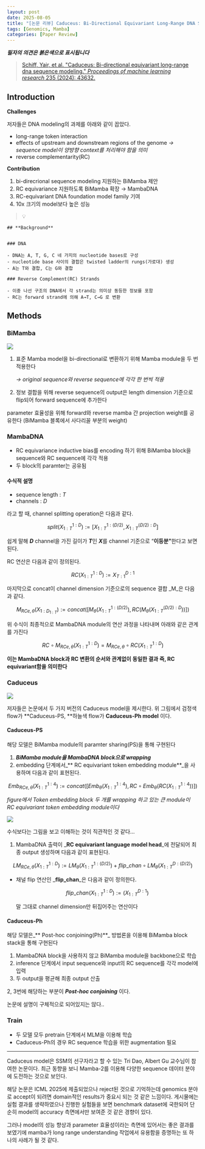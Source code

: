 ```yaml
---
layout: post
date: 2025-08-05
title: "[논문 리뷰] Caduceus: Bi-Directional Equivariant Long-Range DNA Sequence Modeling"
tags: [Genomics, Mamba]
categories: [Paper Review]
---
```


<span class="notion-red">_**필자의 의견은 붉은색으로 표시됩니다**_</span>


> [Schiff, Yair, et al. "Caduceus: Bi-directional equivariant long-range dna sequence modeling." ](https://pmc.ncbi.nlm.nih.gov/articles/PMC12189541/)[_Proceedings of machine learning research_](https://pmc.ncbi.nlm.nih.gov/articles/PMC12189541/)[ 235 (2024): 43632.](https://pmc.ncbi.nlm.nih.gov/articles/PMC12189541/)



## Introduction


**Challenges**


저자들은 DNA modeling의 과제를 아래와 같이 꼽았다.

- long-range token interaction
- effects of upstream and downstream regions of the genome 
_→ sequence model이 양방향 context를 처리해야 함을 의미_
- reverse complementarity(RC)

**Contribution**

1. bi-direcrional sequence modeling 지원하는 BiMamba 제안
1. RC equivariance 지원하도록 BiMamba 확장 → MambaDNA
1. RC-equivariant DNA foundation model family 기여
1. 10x 크기의 model보다 높은 성능

> 💡 


	## **Background**


	### DNA

	- DNA는 A, T, G, C 네 가지의 nucleotide bases로 구성
	- nucleotide base 사이의 결합은 twisted ladder의 rungs(가로대) 생성
	- A는 T와 결합, C는 G와 결합

	### Reverse Complement(RC) Strands

	- 이중 나선 구조의 DNA에서 각 strand는 의미상 동등한 정보를 포함
	- RC는 forward strand에 의해 A→T, C→G 로 변환


## Methods



### BiMamba


![](https://prod-files-secure.s3.us-west-2.amazonaws.com/542b861c-36a8-4051-84e5-8804b6728dba/2c247d59-7815-4980-99f0-8f0d21f445a7/image.png?X-Amz-Algorithm=AWS4-HMAC-SHA256&X-Amz-Content-Sha256=UNSIGNED-PAYLOAD&X-Amz-Credential=ASIAZI2LB466U6ZCRKOE%2F20250809%2Fus-west-2%2Fs3%2Faws4_request&X-Amz-Date=20250809T110050Z&X-Amz-Expires=3600&X-Amz-Security-Token=IQoJb3JpZ2luX2VjEIP%2F%2F%2F%2F%2F%2F%2F%2F%2F%2FwEaCXVzLXdlc3QtMiJIMEYCIQD%2BRdDpjkV7YsIynH0ZZws3FpOtZaaQAS%2FR%2Bu0ny9E%2FoAIhAPPCZzDr7cYPaA3LOsA2Jq3JskTADGJmFuKWGhyAB4rWKogECLz%2F%2F%2F%2F%2F%2F%2F%2F%2F%2FwEQABoMNjM3NDIzMTgzODA1Igy0Gbgfk3OWdydjJrkq3AM%2BOjGiq6YEKPuzmkci3HAYz2VyG%2BBRnpKXtGCESKlw%2BpzQFpXeN5EzJD8aH%2BgXfn9g5TXa%2FMwaEB67pynDfmG2bdIy5ppbHjM62D7Jb2Vc541RhlvmVfXDuWL7CLX%2BvJ2Sq2WAYye3rVYB2WiIB8UR9xPSqH6ijLlQ6svR8AiH5KXX0p2nWmZXvOnQGbFY12hHIFKG7wk4HMrXP57fDBMXFbHavUgq05HsZRv5jpaXIZ2bmtmkOKotZUog9TjGOxXbFjZSYaAV9ojNVEswnxA5LakWZXE7tNdcLyKwPS4VivGMH2FoOTWTjIbKNRdCQXnOO9B%2BHn2XvYpUXfgp73%2BU%2Bs5FpKKCAmSMvvpyUsuztoXreoKY6mPV34hTyrIcPPnrEZRsgq4DOy%2BkdxmGVpj7Lotq%2BFCsw9FNNXHQCJZgMyOLZ6RVOT2y1G7HZ4eqAaYniibzTxnYgnY5VkUQ4z9w8X0IQmdbZawlLN3SQR9gum6arVi1y5LNKSXpCrp5K%2BJ9G6w%2BfCEbXnmRpDQ00aGg2oKu7pLzJI9q2d1mb1dl%2Bp7y5CqcAUa4uB4Slpoa1DW26irwYgxLWgWV5gg9v5bHDqSGllnpZOteKQ6ks6PXIfyOOemtieue7j0CjjCNydzEBjqkAQrfVpxdodxPFvIrZiYhZ9OcO5TCYq%2Bsb4k5Mlqxmh%2Bg7AJZzik%2BJSTOec7dX88vo7Dx1pDQ%2BnckaW2evyig49Z%2FPVwGzzBuj7cv4lR7UVcq443nbn1eAht2sNqKd1hatwyTyQXK5m7gBY57KhC11PqbEbtLanDVp4GEhbKNUVLTgy3vOjnXmP4FA2OJNhJSHXYpVDoTAlRFRpdTz1RKDjmuBXFz&X-Amz-Signature=f61a46a9327306300551d36ebf3fab5dc9489b6820a20e7f0074414d5f0cf23d&X-Amz-SignedHeaders=host&x-amz-checksum-mode=ENABLED&x-id=GetObject)

1. 표준 Mamba model을 bi-directional로 변환하기 위해 Mamba module을 두 번 적용한다

	_→ original sequence와 reverse sequence에 각각 한 번씩 적용_

1. 정보 결합을 위해 reverse sequence의 output은 length dimension 기준으로 flip되어 forward sequence에 추가한다

parameter 효율성을 위해 forward와 reverse mamba 간 projection weight를 공유한다 (BiMamba 블록에서 사다리꼴 부분의 weight)



### MambaDNA

- RC equivariance inductive bias를 encoding 하기 위해 BiMamba block을 sequence와 RC sequence에 각각 적용
- 두 block의 paramter는 공유됨


#### 수식적 설명

- sequence length : _T_
- channels : _D_

라고 할 때,  channel splitting operation은 다음과 같다.


$$
split(X^{1:D}_{1:T}):=[X^{1:(D/2)}_{1:T},X^{(D/2):D}_{1:T}]
$$


<span class="notion-red">쉽게 말해 </span><span class="notion-red">_**D**_</span><span class="notion-red"> channel을 가진 길이가 </span><span class="notion-red">_**T**_</span><span class="notion-red">인 </span><span class="notion-red">_**X**_</span><span class="notion-red">를 channel 기준으로 “</span><span class="notion-red">**이등분”**</span><span class="notion-red">한다고 보면 된다.</span>


RC 연산은 다음과 같이 정의된다.


$$
RC(X^{1:D}_{1:T}):=X^{D:1}_{T:1}
$$


마지막으로 concat이 channel dimension 기준으로의 sequence 결합 _M_은 다음과 같다.


$$
M_{RCe,\theta}(X_{1:D_{1:T}}):=concat([M_{\theta}(X^{1:(D/2)}_{1:T}),RC(M_{\theta}(X^{(D/2):D}_{1:T}))])
$$


위 수식이 최종적으로 MambaDNA module의 연산 과정을 나타내며 아래와 같은 관계를 가진다


$$
RC\circ M_{RCe,\theta}(X^{1:D}_{1:T}) = M_{RCe,\theta} \circ RC(X^{1:D}_{1:T})
$$


**이는 MambaDNA block과 RC 변환의 순서와 관계없이 동일한 결과 즉, RC equivariant함을 의미한다**



### Caduceus


![](https://prod-files-secure.s3.us-west-2.amazonaws.com/542b861c-36a8-4051-84e5-8804b6728dba/f94a60d7-8145-473b-aef9-7c68d3ec604a/image.png?X-Amz-Algorithm=AWS4-HMAC-SHA256&X-Amz-Content-Sha256=UNSIGNED-PAYLOAD&X-Amz-Credential=ASIAZI2LB466U6ZCRKOE%2F20250809%2Fus-west-2%2Fs3%2Faws4_request&X-Amz-Date=20250809T110050Z&X-Amz-Expires=3600&X-Amz-Security-Token=IQoJb3JpZ2luX2VjEIP%2F%2F%2F%2F%2F%2F%2F%2F%2F%2FwEaCXVzLXdlc3QtMiJIMEYCIQD%2BRdDpjkV7YsIynH0ZZws3FpOtZaaQAS%2FR%2Bu0ny9E%2FoAIhAPPCZzDr7cYPaA3LOsA2Jq3JskTADGJmFuKWGhyAB4rWKogECLz%2F%2F%2F%2F%2F%2F%2F%2F%2F%2FwEQABoMNjM3NDIzMTgzODA1Igy0Gbgfk3OWdydjJrkq3AM%2BOjGiq6YEKPuzmkci3HAYz2VyG%2BBRnpKXtGCESKlw%2BpzQFpXeN5EzJD8aH%2BgXfn9g5TXa%2FMwaEB67pynDfmG2bdIy5ppbHjM62D7Jb2Vc541RhlvmVfXDuWL7CLX%2BvJ2Sq2WAYye3rVYB2WiIB8UR9xPSqH6ijLlQ6svR8AiH5KXX0p2nWmZXvOnQGbFY12hHIFKG7wk4HMrXP57fDBMXFbHavUgq05HsZRv5jpaXIZ2bmtmkOKotZUog9TjGOxXbFjZSYaAV9ojNVEswnxA5LakWZXE7tNdcLyKwPS4VivGMH2FoOTWTjIbKNRdCQXnOO9B%2BHn2XvYpUXfgp73%2BU%2Bs5FpKKCAmSMvvpyUsuztoXreoKY6mPV34hTyrIcPPnrEZRsgq4DOy%2BkdxmGVpj7Lotq%2BFCsw9FNNXHQCJZgMyOLZ6RVOT2y1G7HZ4eqAaYniibzTxnYgnY5VkUQ4z9w8X0IQmdbZawlLN3SQR9gum6arVi1y5LNKSXpCrp5K%2BJ9G6w%2BfCEbXnmRpDQ00aGg2oKu7pLzJI9q2d1mb1dl%2Bp7y5CqcAUa4uB4Slpoa1DW26irwYgxLWgWV5gg9v5bHDqSGllnpZOteKQ6ks6PXIfyOOemtieue7j0CjjCNydzEBjqkAQrfVpxdodxPFvIrZiYhZ9OcO5TCYq%2Bsb4k5Mlqxmh%2Bg7AJZzik%2BJSTOec7dX88vo7Dx1pDQ%2BnckaW2evyig49Z%2FPVwGzzBuj7cv4lR7UVcq443nbn1eAht2sNqKd1hatwyTyQXK5m7gBY57KhC11PqbEbtLanDVp4GEhbKNUVLTgy3vOjnXmP4FA2OJNhJSHXYpVDoTAlRFRpdTz1RKDjmuBXFz&X-Amz-Signature=4726caea974491c07f908ac036fa985a57a8c6f9facf2c60f61f895198b4caa6&X-Amz-SignedHeaders=host&x-amz-checksum-mode=ENABLED&x-id=GetObject)


저자들은 논문에서 두 가지 버전의 Caduceus model을 제시한다. 위 그림에서 검정색 flow가 **Caduceus-PS, **하늘색 flow가 **Caduceus-Ph model** 이다.



#### Caduceus-PS


해당 모델은 BiMamba module의 paramter sharing(PS)을 통해 구현된다

1. _**BiMamba module을 MambaDNA block으로 wrapping**_
1. embedding 단계에서_** RC equivariant token embedding module**_을 사용하며 다음과 같이 표현된다.

$$
Emb_{RCe,\theta}(X^{1:4}_{1:T}):=concat([Emb_{\theta}(X^{1:4}_{1:T}),RC \circ Emb_{\theta}(RC(X^{1:4}_{1:T}))])
$$


_figure에서 Token embedding block 두 개를 wrapping 하고 있는 큰 module이 RC equivariant token embedding module이다_


![](https://prod-files-secure.s3.us-west-2.amazonaws.com/542b861c-36a8-4051-84e5-8804b6728dba/b175e4da-71eb-4e91-8c23-a06dabe673c9/image.png?X-Amz-Algorithm=AWS4-HMAC-SHA256&X-Amz-Content-Sha256=UNSIGNED-PAYLOAD&X-Amz-Credential=ASIAZI2LB466U6ZCRKOE%2F20250809%2Fus-west-2%2Fs3%2Faws4_request&X-Amz-Date=20250809T110050Z&X-Amz-Expires=3600&X-Amz-Security-Token=IQoJb3JpZ2luX2VjEIP%2F%2F%2F%2F%2F%2F%2F%2F%2F%2FwEaCXVzLXdlc3QtMiJIMEYCIQD%2BRdDpjkV7YsIynH0ZZws3FpOtZaaQAS%2FR%2Bu0ny9E%2FoAIhAPPCZzDr7cYPaA3LOsA2Jq3JskTADGJmFuKWGhyAB4rWKogECLz%2F%2F%2F%2F%2F%2F%2F%2F%2F%2FwEQABoMNjM3NDIzMTgzODA1Igy0Gbgfk3OWdydjJrkq3AM%2BOjGiq6YEKPuzmkci3HAYz2VyG%2BBRnpKXtGCESKlw%2BpzQFpXeN5EzJD8aH%2BgXfn9g5TXa%2FMwaEB67pynDfmG2bdIy5ppbHjM62D7Jb2Vc541RhlvmVfXDuWL7CLX%2BvJ2Sq2WAYye3rVYB2WiIB8UR9xPSqH6ijLlQ6svR8AiH5KXX0p2nWmZXvOnQGbFY12hHIFKG7wk4HMrXP57fDBMXFbHavUgq05HsZRv5jpaXIZ2bmtmkOKotZUog9TjGOxXbFjZSYaAV9ojNVEswnxA5LakWZXE7tNdcLyKwPS4VivGMH2FoOTWTjIbKNRdCQXnOO9B%2BHn2XvYpUXfgp73%2BU%2Bs5FpKKCAmSMvvpyUsuztoXreoKY6mPV34hTyrIcPPnrEZRsgq4DOy%2BkdxmGVpj7Lotq%2BFCsw9FNNXHQCJZgMyOLZ6RVOT2y1G7HZ4eqAaYniibzTxnYgnY5VkUQ4z9w8X0IQmdbZawlLN3SQR9gum6arVi1y5LNKSXpCrp5K%2BJ9G6w%2BfCEbXnmRpDQ00aGg2oKu7pLzJI9q2d1mb1dl%2Bp7y5CqcAUa4uB4Slpoa1DW26irwYgxLWgWV5gg9v5bHDqSGllnpZOteKQ6ks6PXIfyOOemtieue7j0CjjCNydzEBjqkAQrfVpxdodxPFvIrZiYhZ9OcO5TCYq%2Bsb4k5Mlqxmh%2Bg7AJZzik%2BJSTOec7dX88vo7Dx1pDQ%2BnckaW2evyig49Z%2FPVwGzzBuj7cv4lR7UVcq443nbn1eAht2sNqKd1hatwyTyQXK5m7gBY57KhC11PqbEbtLanDVp4GEhbKNUVLTgy3vOjnXmP4FA2OJNhJSHXYpVDoTAlRFRpdTz1RKDjmuBXFz&X-Amz-Signature=5f40c10bb7bcb54790ba096687ee0854f21e11a49f68cae8f74e1264c99ee9fc&X-Amz-SignedHeaders=host&x-amz-checksum-mode=ENABLED&x-id=GetObject)


<span class="notion-red">수식보다는 그림을 보고 이해하는 것이 직관적인 것 같다…</span>

1. MambaDNA 출력이 _**RC equivariant language model head**_에 전달되어 최종 output 생성하며 다음과 같이 표현된다.

$$
LM_{RCe,\theta}(X^{1:D}_{1:T}):= LM_{\theta}(X^{1:(D/2)}_{1:T})+flip\_chan\circ LM_{\theta}(X^{D:(D/2)}_{1:T})
$$

- 채널 flip 연산인 _**flip\_chan**_은 다음과 같이 정의한다.

	$$
	flip\_chan(X^{1:D}_{1:T}):=(X^{D:1}_{1:T})
	$$


	말 그대로 channel dimension만 뒤집어주는 연산이다



#### Caduceus-Ph


해당 모델은_** Post-hoc conjoining(Ph)**_ 방법론을 이용해 BiMamba block stack을 통해 구현된다

1. MambaDNA block을 사용하지 않고 BiMamba module을 backbone으로 학습
1. inference 단계에서 input sequence와 input의 RC sequence를 각각 model에 입력
1. 두 output을 평균해 최종 output 산출

2, 3번에 해당하는 부분이 _**Post-hoc conjoining**_ 이다.


<span class="notion-red">논문에 설명이 구체적으로 되어있지는 않다..</span>



### Train

- 두 모델 모두 pretrain 단계에서 MLM을 이용해 학습
- Caduceus-Ph의 경우 RC sequence 학습을 위한 augmentation 필요

---


<span class="notion-red">Caduceus model은 SSM의 선구자라고 할 수 있는 Tri Dao, Albert Gu 교수님이 참여한 논문이다. 최근 동향을 보니 Mamba-2를 이용해 다양한 sequence 데이터 분야에 도전하는 것으로 보인다.</span>


<span class="notion-red">해당 논문은 ICML 2025에 제출되었으나 reject된 것으로 기억하는데 genomics 분야로 accept이 되려면 domain적인 results가 중요시 되는 것 같은 느낌이다. 게시물에는 실험 결과를 생략하였으나 진행한 실험들을 보면 benchmark dataset에 국한되어 단순히 model의 accuracy 측면에서만 보여준 것 같은 경향이 있다.</span>


<span class="notion-red">그러나 model의 성능 향상과 parameter 효율성이라는 측면에 있어서는 좋은 결과를 보였기에 mamba가 long range understanding 작업에서 유용함을 증명하는 또 하나의 사례가 될 것 같다.</span>

